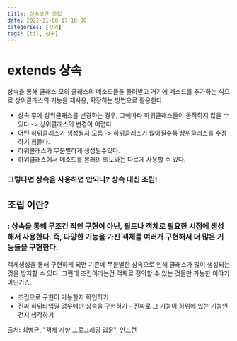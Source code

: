 ```yaml
---
title: 상속보단 조립
date: 2022-11-08 17:18:00
categories: [강의]
tags: [til, 상속]
---
```


# extends 상속
상속을 통해 클래스 모의 클래스의 메소드들을 물려받고 거기에 메소드를 추가하는 식으로 
상위클래스의 기능을 재사용, 확장하는 방법으로 활용한다.

- 상속 후에 상위클래스를 변경하는 경우, 그에따라 하위클래스들이 동작하지 않을 수 있다 -> 상위클래스의 변경이 어렵다.
- 어떤 하위클래스가 생성될지 모름 -> 하위클래스가 많아질수록 상위클래스를 수정하기 힘들다.
- 하위클래스가 무분별하게 생성될수있다. 
- 하위클래스에서 메소드를 본래의 의도와는 다르게 사용할 수 있다.

### 그렇다면 상속을 사용하면 안되나? 상속 대신 조립!


##  조립 이란?

### : 상속을 통해 무조건 적인 구현이 아닌, 필드나 객체로 필요한 시점에 생성해서 사용한다. 즉, 다양한 기능을 가진 객체를 여러개 구현해서 더 많은 기능들을 구현한다.

객체생성을 통해 구현하게 되면 기존에 무분별한 상속으로 인해 클래스가 많이 생성되는 것을 방지할 수 있다.
그런데 조립이라는건 객체로 정의할 수 있는 것들만 가능한 이야기 아닌가?..

- 조립으로 구현이 가능한지 확인하기
- 진짜 하위타입일 경우에만 상속을 구현하기 - 진짜로 그 기능이 하위에 있는 기능인건지 생각하기


출처: 최범균, "객체 지향 프로그래밍 입문", 인프런

